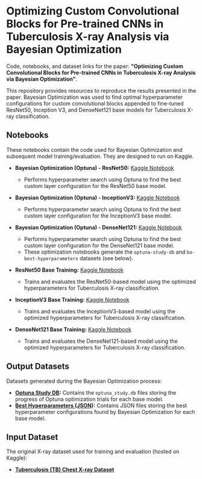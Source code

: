 # Optimizing Custom Convolutional Blocks for Pre-trained CNNs in Tuberculosis X-ray Analysis via Bayesian Optimization

Code, notebooks, and dataset links for the paper: **"Optimizing Custom Convolutional Blocks for Pre-trained CNNs in Tuberculosis X-ray Analysis via Bayesian Optimization"**.

This repository provides resources to reproduce the results presented in the paper. Bayesian Optimization was used to find optimal hyperparameter configurations for custom convolutional blocks appended to fine-tuned ResNet50, Inception V3, and DenseNet121 base models for Tuberculosis X-ray classification.

## Notebooks

These notebooks contain the code used for Bayesian Optimization and subsequent model training/evaluation. They are designed to run on Kaggle.

* **Bayesian Optimization (Optuna) - ResNet50:** [Kaggle Notebook](https://www.kaggle.com/code/nicholasnevank/bo-resnet50)
    * Performs hyperparameter search using Optuna to find the best custom layer configuration for the ResNet50 base model.
* **Bayesian Optimization (Optuna) - InceptionV3:** [Kaggle Notebook](https://www.kaggle.com/code/nicholasnevank/bo-inceptionv3)
    * Performs hyperparameter search using Optuna to find the best custom layer configuration for the InceptionV3 base model.
* **Bayesian Optimization (Optuna) - DenseNet121:** [Kaggle Notebook](https://www.kaggle.com/code/nicholasnevank/bo-densenet121)
    * Performs hyperparameter search using Optuna to find the best custom layer configuration for the DenseNet121 base model.
    * These optimization notebooks generate the `optuna-study-db` and `bo-best-hyperparameters` datasets (see below).

* **ResNet50 Base Training:** [Kaggle Notebook](https://www.kaggle.com/code/nicholasnevank/resnet50-cnn-tb-2)
    * Trains and evaluates the ResNet50-based model using the optimized hyperparameters for Tuberculosis X-ray classification.
* **InceptionV3 Base Training:** [Kaggle Notebook](https://www.kaggle.com/code/nicholasnevank/inceptionv3-cnn-tb-2)
    * Trains and evaluates the InceptionV3-based model using the optimized hyperparameters for Tuberculosis X-ray classification.
* **DenseNet121 Base Training:** [Kaggle Notebook](https://www.kaggle.com/code/nicholasnevank/densenet121-cnn-tb)
    * Trains and evaluates the DenseNet121-based model using the optimized hyperparameters for Tuberculosis X-ray classification.

## Output Datasets

Datasets generated during the Bayesian Optimization process:

* **[Optuna Study DB](https://www.kaggle.com/datasets/nicholasnevank/optuna-study-db):** Contains the `optuna_study.db` files storing the progress of Optuna optimization trials for each base model.
* **[Best Hyperparameters (JSON)](https://www.kaggle.com/datasets/nicholasnevank/bo-best-hyperparameters):** Contains JSON files storing the best hyperparameter configurations found by Bayesian Optimization for each base model.

## Input Dataset

The original X-ray dataset used for training and evaluation (hosted on Kaggle):

* **[Tuberculosis (TB) Chest X-ray Dataset](https://www.kaggle.com/datasets/tawsifurrahman/tuberculosis-tb-chest-xray-dataset)**
